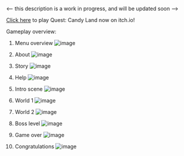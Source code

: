 <--  this description is a work in progress, and will be updated soon  -->

<a href="https://yllomssim.itch.io/quest-candy-land-html">Click here</a> to play Quest: Candy Land now on itch.io! 

Gameplay overview:

1. Menu overview
![image](https://github.com/user-attachments/assets/32b68539-ff52-4fb5-bc3b-81d172a7df79)

2. About
![image](https://github.com/user-attachments/assets/0c8f8991-6d59-4450-a90d-652b90767061)

3. Story
![image](https://github.com/user-attachments/assets/dbb3c805-5c94-4294-9e7d-070205ee1c31)

4. Help
![image](https://github.com/user-attachments/assets/b4390836-001d-4d48-924c-393d22698173)

5. Intro scene
![image](https://github.com/user-attachments/assets/393faf25-e685-493a-89c0-b1c25c3d775a)

6. World 1
![image](https://github.com/user-attachments/assets/67bc78ef-50dc-4f5a-9cfd-fe326ceca672)

7. World 2
![image](https://github.com/user-attachments/assets/cd2f5926-ea78-47ff-b470-d95557bd9a3f)

8. Boss level
![image](https://github.com/user-attachments/assets/f8b4c6ad-c24e-4815-84e0-74321874d5cd)

9. Game over
![image](https://github.com/user-attachments/assets/4d4d5857-2b6f-4fdf-85f5-53992c34b198)

10. Congratulations
![image](https://github.com/user-attachments/assets/6bcb905b-05a4-4ecb-8ec3-1686854912d1)
